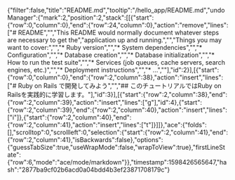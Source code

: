 {"filter":false,"title":"README.md","tooltip":"/hello_app/README.md","undoManager":{"mark":2,"position":2,"stack":[[{"start":{"row":0,"column":0},"end":{"row":24,"column":0},"action":"remove","lines":["# README","","This README would normally document whatever steps are necessary to get the","application up and running.","","Things you may want to cover:","","* Ruby version","","* System dependencies","","* Configuration","","* Database creation","","* Database initialization","","* How to run the test suite","","* Services (job queues, cache servers, search engines, etc.)","","* Deployment instructions","","* ...",""],"id":2}],[{"start":{"row":0,"column":0},"end":{"row":2,"column":38},"action":"insert","lines":["# Ruby on Rails で開発してみよう","","## このチュートリアルではRuby on Railsを実践的に学習します。"],"id":3}],[{"start":{"row":2,"column":38},"end":{"row":2,"column":39},"action":"insert","lines":["g"],"id":4},{"start":{"row":2,"column":39},"end":{"row":2,"column":40},"action":"insert","lines":["i"]},{"start":{"row":2,"column":40},"end":{"row":2,"column":41},"action":"insert","lines":["t"]}]]},"ace":{"folds":[],"scrolltop":0,"scrollleft":0,"selection":{"start":{"row":2,"column":41},"end":{"row":2,"column":41},"isBackwards":false},"options":{"guessTabSize":true,"useWrapMode":false,"wrapToView":true},"firstLineState":{"row":6,"mode":"ace/mode/markdown"}},"timestamp":1598426565647,"hash":"2877ba9cf02b6acd0a04bdd4b3ef23871708179c"}